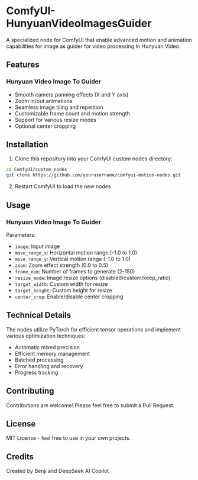 # ComfyUI-HunyuanVideoImagesGuider
A specialized node for ComfyUI that enable advanced motion and animation capabilities for image as guider for video processing In Hunyuan Video.

## Features

### Hunyuan Video Image To Guider
- Smooth camera panning effects (X and Y axis)
- Zoom in/out animations
- Seamless image tiling and repetition
- Customizable frame count and motion strength
- Support for various resize modes
- Optional center cropping

## Installation

1. Clone this repository into your ComfyUI custom nodes directory:
```bash
cd ComfyUI/custom_nodes
git clone https://github.com/yourusername/comfyui-motion-nodes.git
```

2. Restart ComfyUI to load the new nodes

## Usage

### Hunyuan Video Image To Guider

Parameters:
- `image`: Input image
- `move_range_x`: Horizontal motion range (-1.0 to 1.0)
- `move_range_y`: Vertical motion range (-1.0 to 1.0)
- `zoom`: Zoom effect strength (0.0 to 0.5)
- `frame_num`: Number of frames to generate (2-150)
- `resize_mode`: Image resize options (disabled/custom/keep_ratio)
- `target_width`: Custom width for resize
- `target_height`: Custom height for resize
- `center_crop`: Enable/disable center cropping


## Technical Details

The nodes utilize PyTorch for efficient tensor operations and implement various optimization techniques:
- Automatic mixed precision
- Efficient memory management
- Batched processing
- Error handling and recovery
- Progress tracking

## Contributing

Contributions are welcome! Please feel free to submit a Pull Request.

## License

MIT License - feel free to use in your own projects.

## Credits

Created by Benji  and DeepSeek AI Copilot
